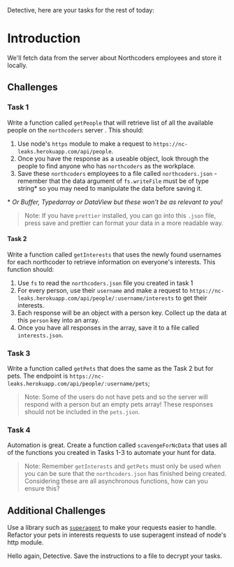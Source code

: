Detective, here are your tasks for the rest of today:

# Introduction

We'll fetch data from the server about Northcoders employees and store it locally.

## Challenges

### Task 1

Write a function called `getPeople` that will retrieve list of all the available people on the `northcoders` server . This should:

1. Use node's `https` module to make a request to `https://nc-leaks.herokuapp.com/api/people`.
2. Once you have the response as a useable object, look through the people to find anyone who has `northcoders` as the workplace.
3. Save these `northcoders` employees to a file called `northcoders.json` - remember that the data argument of `fs.writeFile` must be of type string\* so you may need to manipulate the data before saving it.

\* _Or Buffer, Typedarray or DataView but these won't be as relevant to you!_

> Note: If you have `prettier` installed, you can go into this `.json` file, press save and prettier can format your data in a more readable way.

#### Task 2

Write a function called `getInterests` that uses the newly found usernames for each northcoder to retrieve information on everyone's interests. This function should:

1. Use `fs` to read the `northcoders.json` file you created in task 1
2. For every person, use their `username` and make a request to `https://nc-leaks.herokuapp.com/api/people/:username/interests` to get their interests.
3. Each response will be an object with a person key. Collect up the data at this `person` key into an array.
4. Once you have all responses in the array, save it to a file called `interests.json`.

### Task 3

Write a function called `getPets` that does the same as the Task 2 but for pets. The endpoint is `https://nc-leaks.herokuapp.com/api/people/:username/pets`;

> Note: Some of the users do not have pets and so the server will respond with a person but an empty pets array! These responses should not be included in the `pets.json`.

### Task 4

Automation is great. Create a function called `scavengeForNcData` that uses all of the functions you created in Tasks 1-3 to automate your hunt for data.

> Note: Remember `getInterests` and `getPets` must only be used when you can be sure that the `northcoders.json` has finished being created. Considering these are all asynchronous functions, how can you ensure this?

## Additional Challenges

Use a library such as [`superagent`](https://github.com/visionmedia/superagent) to make your requests easier to handle. Refactor your pets in interests requests to use superagent instead of node's http module.

Hello again, Detective. Save the instructions to a file to decrypt your tasks.
